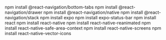 npm install @react-navigation/bottom-tabs
npm install @react-navigation/drawer
npm install @react-navigation/native
npm install @react-navigation/stack
npm install expo
npm install expo-status-bar
npm install react
npm install react-native
npm install react-native-reanimated
npm install react-native-safe-area-context
npm install react-native-screens
npm install react-native-vector-icons


